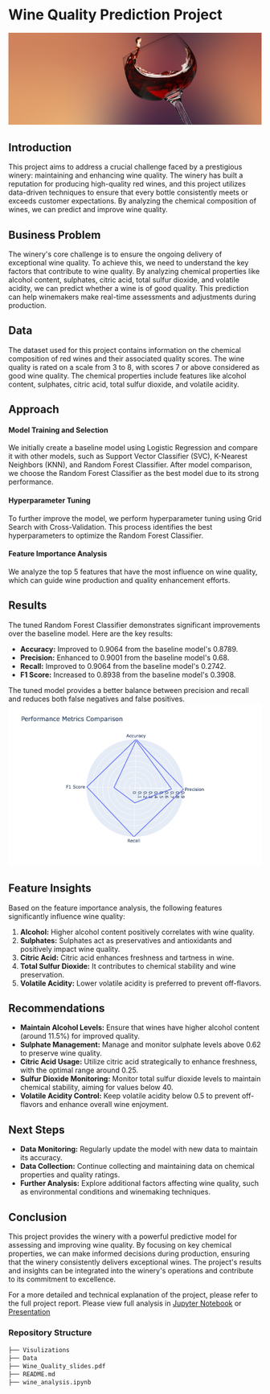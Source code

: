 # Wine Quality Prediction Project
![Banner](./visualizations/wine_readMe.jpg)
## Introduction


This project aims to address a crucial challenge faced by a prestigious winery: maintaining and enhancing wine quality. The winery has built a reputation for producing high-quality red wines, and this project utilizes data-driven techniques to ensure that every bottle consistently meets or exceeds customer expectations. By analyzing the chemical composition of wines, we can predict and improve wine quality.

## Business Problem

The winery's core challenge is to ensure the ongoing delivery of exceptional wine quality. To achieve this, we need to understand the key factors that contribute to wine quality. By analyzing chemical properties like alcohol content, sulphates, citric acid, total sulfur dioxide, and volatile acidity, we can predict whether a wine is of good quality. This prediction can help winemakers make real-time assessments and adjustments during production.

## Data

The dataset used for this project contains information on the chemical composition of red wines and their associated quality scores. The wine quality is rated on a scale from 3 to 8, with scores 7 or above considered as good wine quality. The chemical properties include features like alcohol content, sulphates, citric acid, total sulfur dioxide, and volatile acidity.

## Approach

#### Model Training and Selection

We initially create a baseline model using Logistic Regression and compare it with other models, such as Support Vector Classifier (SVC), K-Nearest Neighbors (KNN), and Random Forest Classifier. After model comparison, we choose the Random Forest Classifier as the best model due to its strong performance.

#### Hyperparameter Tuning

To further improve the model, we perform hyperparameter tuning using Grid Search with Cross-Validation. This process identifies the best hyperparameters to optimize the Random Forest Classifier.

#### Feature Importance Analysis

We analyze the top 5 features that have the most influence on wine quality, which can guide wine production and quality enhancement efforts.

## Results

The tuned Random Forest Classifier demonstrates significant improvements over the baseline model. Here are the key results:

- **Accuracy:** Improved to 0.9064 from the baseline model's 0.8789.
- **Precision:** Enhanced to 0.9001 from the baseline model's 0.68.
- **Recall:** Improved to 0.9064 from the baseline model's 0.2742.
- **F1 Score:** Increased to 0.8938 from the baseline model's 0.3908.

The tuned model provides a better balance between precision and recall and reduces both false negatives and false positives.
![Model Improvement Chart](./visualizations/models_chart.png)

## Feature Insights

Based on the feature importance analysis, the following features significantly influence wine quality:

1. **Alcohol:** Higher alcohol content positively correlates with wine quality.
2. **Sulphates:** Sulphates act as preservatives and antioxidants and positively impact wine quality.
3. **Citric Acid:** Citric acid enhances freshness and tartness in wine.
4. **Total Sulfur Dioxide:** It contributes to chemical stability and wine preservation.
5. **Volatile Acidity:** Lower volatile acidity is preferred to prevent off-flavors.

## Recommendations

- **Maintain Alcohol Levels:** Ensure that wines have higher alcohol content (around 11.5%) for improved quality.
- **Sulphate Management:** Manage and monitor sulphate levels above 0.62 to preserve wine quality.
- **Citric Acid Usage:** Utilize citric acid strategically to enhance freshness, with the optimal range around 0.25.
- **Sulfur Dioxide Monitoring:** Monitor total sulfur dioxide levels to maintain chemical stability, aiming for values below 40.
- **Volatile Acidity Control:** Keep volatile acidity below 0.5 to prevent off-flavors and enhance overall wine enjoyment.

## Next Steps

- **Data Monitoring:** Regularly update the model with new data to maintain its accuracy.
- **Data Collection:** Continue collecting and maintaining data on chemical properties and quality ratings.
- **Further Analysis:** Explore additional factors affecting wine quality, such as environmental conditions and winemaking techniques.

## Conclusion

This project provides the winery with a powerful predictive model for assessing and improving wine quality. By focusing on key chemical properties, we can make informed decisions during production, ensuring that the winery consistently delivers exceptional wines. The project's results and insights can be integrated into the winery's operations and contribute to its commitment to excellence.

For a more detailed and technical explanation of the project, please refer to the full project report.
Please view full analysis in [Jupyter Notebook](https://github.com/nv593/Wine_Quality/blob/main/Wine%20Quality.ipynb) or [Presentation](link)

### Repository Structure

```
├── Visulizations
├── Data
├── Wine_Quality_slides.pdf
├── README.md
├── wine_analysis.ipynb

